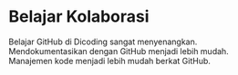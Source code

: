 # Belajar Kolaborasi
Belajar GitHub di Dicoding sangat menyenangkan.<br>
Mendokumentasikan dengan GitHub menjadi lebih mudah.<br>
Manajemen kode menjadi lebih mudah berkat GitHub.

